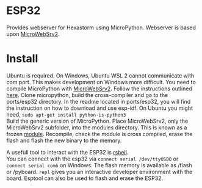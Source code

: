 # ESP32

Provides webserver for Hexastorm using MicroPython.
Webserver is based upon [MicroWebSrv2](https://github.com/jczic/MicroWebSrv2).

# Install
Ubuntu is required. On Windows, Ubuntu WSL 2 cannot communicate with com port.
This makes development on Windows more difficult.
You need to compile MicroPython with [MicroWebSrv2](https://github.com/jczic/MicroWebSrv2). 
Follow the instructions outlined [here](https://docs.micropython.org/en/latest/develop/gettingstarted.html). 
Clone micropython, build the cross-compiler and go to
the ports/esp32 directory. 
In the readme located in ports/esp32, you will find the instruction on how to download and use esp-idf.
On Ubuntu you might need,
```sudo apt-get install python-is-python3```  
Build the generic version of MicroPython.
Place MicroWebSrv2, only the MicroWebSrv2 subfolder, into the modules directory. This is known as a frozen [module](https://learn.adafruit.com/micropython-basics-loading-modules/frozen-modules).
Recompile, check the module is cross compiled, erase the flash
and flash the new binary to the memory.

A usefull tool to interact with the ESP32 is [rshell](https://github.com/dhylands/rshell).  
You can connect with the esp32 via
```connect serial /dev/ttyUSB0``` or
```connect serial com6``` on Windows.
The flash memory is available as /flash or /pyboard.
```repl``` gives you an interactive developer environment with
the board.
Esptool can also be used to flash and erase the ESP32. 
